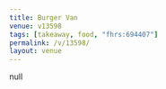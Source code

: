 ```yaml
---
title: Burger Van
venue: v13598
tags: [takeaway, food, "fhrs:694407"]
permalink: /v/13598/
layout: venue
---
```

null